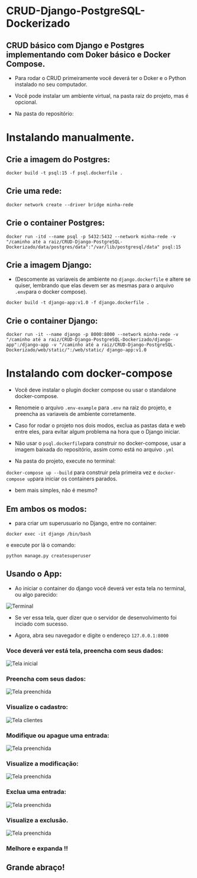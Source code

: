 # CRUD-Django-PostgreSQL-Dockerizado
## CRUD básico com Django e Postgres implementando com Doker básico e Docker Compose.

* Para rodar o CRUD primeiramente você deverá ter o Doker e o Python instalado no seu computador.

* Você pode instalar um ambiente virtual, na pasta raiz do projeto, mas é opcional.

* Na pasta do repositório:

# Instalando manualmente. 

## Crie a imagem do Postgres:

```docker build -t psql:15 -f psql.dockerfile .```

## Crie uma rede:

```docker network create --driver bridge minha-rede ```

## Crie o container Postgres:

```docker run -itd --name psql -p 5432:5432 --network minha-rede -v "/caminho até a raiz/CRUD-Django-PostgreSQL-Dockerizado/data/postgres/data":"/var/lib/postgresql/data" psql:15```

## Crie a imagem Django:

* (Descomente as variaveis de ambiente no ```django.dockerfile``` e altere se quiser, lembrando que elas devem ser as mesmas para o arquivo ```.env```para o docker compose).

```docker build -t django-app:v1.0 -f django.dockerfile .```

## Crie o container Django:

```docker run -it --name django -p 8000:8000 --network minha-rede -v "/caminho até a raiz/CRUD-Django-PostgreSQL-Dockerizado/django-app":/django-app -v "/caminho até a raiz/CRUD-Django-PostgreSQL-Dockerizado/web/static/":/web/static/ django-app:v1.0```

# Instalando com docker-compose

* Você deve instalar o plugin docker compose ou usar o standalone docker-compose.

* Renomeie o arquivo ```.env-example``` para ```.env``` na raiz do projeto, e  preencha as variaveis de ambiente corretamente.

* Caso for rodar o projeto nos dois modos, exclua as pastas data e web entre eles, para evitar algum problema na hora que o Django iniciar.

* Não usar o ```psql.dockerfile```para construir no docker-compose, usar a imagem baixada do repositório, assim como está no arquivo ```.yml```

* Na pasta do projeto, execute no terminal:

```docker-compose up --build``` para construir pela primeira vez e ```docker-compose up```para iniciar os containers parados.

* bem mais simples, não é mesmo?

## Em ambos os modos:

* para criar um superusuario no Django, entre no container:

```docker exec -it django /bin/bash```

e execute por lá o comando:

```python manage.py createsuperuser```

## Usando o App:

* Ao iniciar o container do django você deverá ver esta tela no terminal, ou algo parecido:

<img src="/screens/n7.png" alt="Terminal">

* Se ver essa tela, quer dizer que o servidor de desenvolvimento foi inciado com sucesso.

* Agora, abra seu navegador e digite o endereço ```127.0.0.1:8000```

### Voce deverá ver está tela, preencha com seus dados:

<img src="/screens/n0.png" alt="Tela inicial">

### Preencha com seus dados:

<img src="/screens/n1.png" alt="Tela preenchida">

### Visualize o cadastro:
<img src="/screens/n2.png" alt="Tela clientes">

### Modifique ou apague uma entrada:

<img src="/screens/n3.png" alt="Tela preenchida">

### Visualize a modificação:

<img src="/screens/n4.png" alt="Tela preenchida">

### Exclua uma entrada:

<img src="/screens/n5.png" alt="Tela preenchida">

### Visualize a exclusão.

<img src="/screens/n6.png" alt="Tela preenchida">

### Melhore e expanda !!

## Grande abraço!








